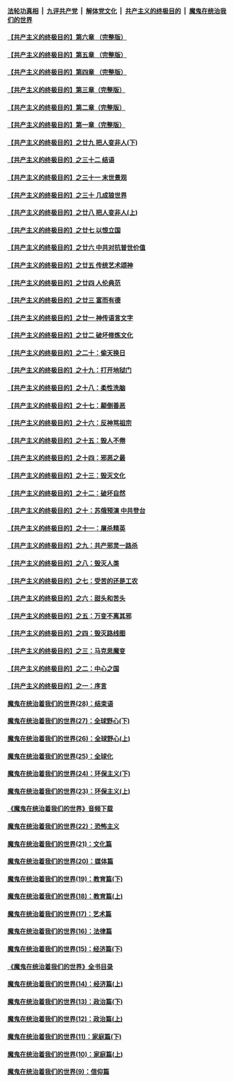 ####  [法轮功真相](../../../../basic/blob/master/README.md?t=09291813) &nbsp;|&nbsp; [九评共产党](../../../../9ping.md/blob/master/README.md?t=09291813) &nbsp;|&nbsp; [解体党文化](../../../../jtdwh.md/blob/master/README.md?t=09291813)  &nbsp;|&nbsp; [共产主义的终极目的](../../../../gczydzjmd.md/blob/master/README.md?t=09291813) &nbsp;|&nbsp; [魔鬼在统治我们的世界](../../../../mgztzwmdsj.md/blob/master/README.md?t=09291813) 

#### [【共产主义的终极目的】第六章 （完整版）](../pages/nsc422/n11428913.md?t=09291813) 

#### [【共产主义的终极目的】第五章 （完整版）](../pages/nsc422/n11428912.md?t=09291813) 

#### [【共产主义的终极目的】第四章 （完整版）](../pages/nsc422/n11428907.md?t=09291813) 

#### [【共产主义的终极目的】第三章（完整版）](../pages/nsc422/n11428848.md?t=09291813) 

#### [【共产主义的终极目的】第二章（完整版）](../pages/nsc422/n11428831.md?t=09291813) 

#### [【共产主义的终极目的】第一章（完整版）](../pages/nsc422/n11417651.md?t=09291813) 

#### [【共产主义的终极目的】之廿九 把人变非人(下)](../pages/nsc422/n11344140.md?t=09291813) 

#### [【共产主义的终极目的】之三十二 结语](../pages/nsc422/n11360535.md?t=09291813) 

#### [【共产主义的终极目的】之三十一 末世景观](../pages/nsc422/n11351129.md?t=09291813) 

#### [【共产主义的终极目的】之三十 几成狼世界](../pages/nsc422/n11348280.md?t=09291813) 

#### [【共产主义的终极目的】之廿八 把人变非人(上)](../pages/nsc422/n11340492.md?t=09291813) 

#### [【共产主义的终极目的】之廿七 以恨立国](../pages/nsc422/n11336944.md?t=09291813) 

#### [【共产主义的终极目的】之廿六 中共对抗普世价值](../pages/nsc422/n11324785.md?t=09291813) 

#### [【共产主义的终极目的】之廿五 传统艺术颂神](../pages/nsc422/n11296396.md?t=09291813) 

#### [【共产主义的终极目的】之廿四 人伦典范](../pages/nsc422/n11296397.md?t=09291813) 

#### [【共产主义的终极目的】之廿三 富而有德](../pages/nsc422/n11283598.md?t=09291813) 

#### [【共产主义的终极目的】之廿一 神传语言文字](../pages/nsc422/n11263265.md?t=09291813) 

#### [【共产主义的终极目的】之廿二 破坏修炼文化](../pages/nsc422/n11245728.md?t=09291813) 

#### [【共产主义的终极目的】之二十：偷天换日](../pages/nsc422/n11238846.md?t=09291813) 

#### [【共产主义的终极目的】之十九：打开地狱门](../pages/nsc422/n11206376.md?t=09291813) 

#### [【共产主义的终极目的】之十八：柔性洗脑](../pages/nsc422/n11199994.md?t=09291813) 

#### [【共产主义的终极目的】之十七：颠倒善恶](../pages/nsc422/n11179782.md?t=09291813) 

#### [【共产主义的终极目的】之十六：反神骂祖宗](../pages/nsc422/n11166798.md?t=09291813) 

#### [【共产主义的终极目的】之十五：毁人不倦](../pages/nsc422/n11166792.md?t=09291813) 

#### [【共产主义的终极目的】之十四：邪恶之最](../pages/nsc422/n11150249.md?t=09291813) 

#### [【共产主义的终极目的】之十三：毁灭文化](../pages/nsc422/n11135227.md?t=09291813) 

#### [【共产主义的终极目的】之十二：破坏自然](../pages/nsc422/n11135214.md?t=09291813) 

#### [【共产主义的终极目的】之十：苏俄预演 中共登台](../pages/nsc422/n11118424.md?t=09291813) 

#### [【共产主义的终极目的】之十一：屠杀精英](../pages/nsc422/n11118442.md?t=09291813) 

#### [【共产主义的终极目的】之九：共产邪灵一路杀](../pages/nsc422/n11114139.md?t=09291813) 

#### [【共产主义的终极目的】之八：毁灭人类](../pages/nsc422/n11108503.md?t=09291813) 

#### [【共产主义的终极目的】之七：受苦的还是工农](../pages/nsc422/n11101809.md?t=09291813) 

#### [【共产主义的终极目的】之六：甜头和苦头](../pages/nsc422/n11096971.md?t=09291813) 

#### [【共产主义的终极目的】之五：万变不离其邪](../pages/nsc422/n11091285.md?t=09291813) 

#### [【共产主义的终极目的】之四：毁灭路线图](../pages/nsc422/n11086284.md?t=09291813) 

#### [【共产主义的终极目的】之三：马克思魔变](../pages/nsc422/n11061941.md?t=09291813) 

#### [【共产主义的终极目的】之二：中心之国](../pages/nsc422/n11047728.md?t=09291813) 

#### [【共产主义的终极目的】之一：序言](../pages/nsc422/n11086077.md?t=09291813) 

#### [魔鬼在统治着我们的世界(28)：结束语](../pages/nsc422/n10936246.md?t=09291813) 

#### [魔鬼在统治着我们的世界(27)：全球野心(下)](../pages/nsc422/n10928319.md?t=09291813) 

#### [魔鬼在统治着我们的世界(26)：全球野心(上)](../pages/nsc422/n10900318.md?t=09291813) 

#### [魔鬼在统治着我们的世界(25)：全球化](../pages/nsc422/n10788205.md?t=09291813) 

#### [魔鬼在统治着我们的世界(24)：环保主义(下)](../pages/nsc422/n10695307.md?t=09291813) 

#### [魔鬼在统治着我们的世界(23)：环保主义(上)](../pages/nsc422/n10688613.md?t=09291813) 

#### [《魔鬼在统治着我们的世界》音频下载](../pages/nsc422/n10635553.md?t=09291813) 

#### [魔鬼在统治着我们的世界(22)：恐怖主义](../pages/nsc422/n10614727.md?t=09291813) 

#### [魔鬼在统治着我们的世界(21)：文化篇](../pages/nsc422/n10597706.md?t=09291813) 

#### [魔鬼在统治着我们的世界(20)：媒体篇](../pages/nsc422/n10586579.md?t=09291813) 

#### [魔鬼在统治着我们的世界(19)：教育篇(下)](../pages/nsc422/n10564808.md?t=09291813) 

#### [魔鬼在统治着我们的世界(18)：教育篇(上)](../pages/nsc422/n10526970.md?t=09291813) 

#### [魔鬼在统治着我们的世界(17)：艺术篇](../pages/nsc422/n10499093.md?t=09291813) 

#### [魔鬼在统治着我们的世界(16)：法律篇](../pages/nsc422/n10485969.md?t=09291813) 

#### [魔鬼在统治着我们的世界(15)：经济篇(下)](../pages/nsc422/n10469975.md?t=09291813) 

#### [《魔鬼在统治着我们的世界》全书目录](../pages/nsc422/n10464261.md?t=09291813) 

#### [魔鬼在统治着我们的世界(14)：经济篇(上)](../pages/nsc422/n10457370.md?t=09291813) 

#### [魔鬼在统治着我们的世界(13)：政治篇(下)](../pages/nsc422/n10448270.md?t=09291813) 

#### [魔鬼在统治着我们的世界(12)：政治篇(上)](../pages/nsc422/n10444576.md?t=09291813) 

#### [魔鬼在统治着我们的世界(11)：家庭篇(下)](../pages/nsc422/n10440961.md?t=09291813) 

#### [魔鬼在统治着我们的世界(10)：家庭篇(上)](../pages/nsc422/n10435448.md?t=09291813) 

#### [魔鬼在统治着我们的世界(9)：信仰篇](../pages/nsc422/n10432159.md?t=09291813) 

